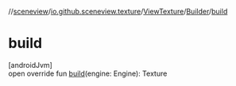 //[sceneview](../../../../index.md)/[io.github.sceneview.texture](../../index.md)/[ViewTexture](../index.md)/[Builder](index.md)/[build](build.md)

# build

[androidJvm]\
open override fun [build](build.md)(engine: Engine): Texture
